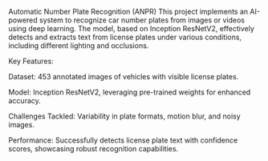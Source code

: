 Automatic Number Plate Recognition (ANPR)
This project implements an AI-powered system to recognize car number plates from images or videos using deep learning. The model, based on Inception ResNetV2, effectively detects and extracts text from license plates under various conditions, including different lighting and occlusions.

Key Features:

Dataset: 453 annotated images of vehicles with visible license plates.

Model: Inception ResNetV2, leveraging pre-trained weights for enhanced accuracy.

Challenges Tackled: Variability in plate formats, motion blur, and noisy images.

Performance: Successfully detects license plate text with confidence scores, showcasing robust recognition capabilities.
